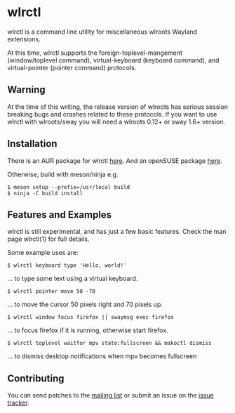 # wlrctl

wlrctl is a command line utility for miscellaneous wlroots Wayland extensions.

At this time, wlrctl supports the foreign-toplevel-mangement (window/toplevel command),
virtual-keyboard (keyboard command), and virtual-pointer (pointer command) protocols.

## Warning

At the time of this writing, the release version of wlroots has serious session breaking
bugs and crashes related to these protocols. If you want to use wlrctl with wlroots/sway
you will need a wlroots 0.12+ or sway 1.6+ version.

## Installation

There is an AUR package for wlrctl [here][aur-wlrctl].
And an openSUSE package [here][os-wlrctl].

Otherwise, build with meson/ninja e.g.

    $ meson setup --prefix=/usr/local build
	$ ninja -C build install

## Features and Examples

wlrctl is still experimental, and has just a few basic features.
Check the man page wlrctl(1) for full details.

Some example uses are:

    $ wlrctl keyboard type 'Hello, world!'

... to type some text using a virtual keyboard.

    $ wlrctl pointer move 50 -70

... to move the cursor 50 pixels right and 70 pixels up.

    $ wlrctl window focus firefox || swaymsg exec firefox

... to focus firefox if it is running, otherwise start firefox.

    $ wlrctl toplevel waitfor mpv state:fullscreen && makoctl dismiss

... to dismiss desktop notifications when mpv becomes fullscreen


## Contributing

You can send patches to the [mailing list][list-wlrctl] or submit an issue on the
[issue tracker][todo-wlrctl].

[aur-wlrctl]: https://aur.archlinux.org/packages/wlrctl
[os-wlrctl]: https://build.opensuse.org/package/show/X11:Wayland/wlrctl
[todo-wlrctl]: https://todo.sr.ht/~brocellous/wlrctl
[list-wlrctl]: https://lists.sr.ht/~brocellous/wlrctl-dev

